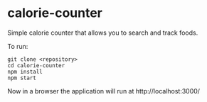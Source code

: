 # calorie-counter
Simple calorie counter that allows you to search and track foods.

To run:

```
git clone <repository>
cd calorie-counter
npm install
npm start
```

Now in a browser the application will run at http://localhost:3000/
